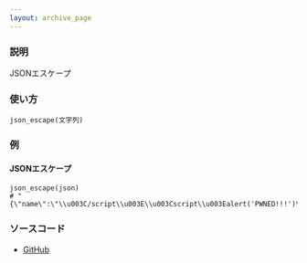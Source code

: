 ```yaml
---
layout: archive_page
---
```

### 説明
JSONエスケープ

### 使い方
    json_escape(文字列)

### 例
#### JSONエスケープ
    json_escape(json)
    # "{\"name\":\"\\u003C/script\\u003E\\u003Cscript\\u003Ealert('PWNED!!!')\\u003C/script\\u003E\"}"

### ソースコード
* [GitHub](https://github.com/rails/rails/blob/ac30e389ecfa0e26e3d44c1eda8488ddf63b3ecc/activesupport/lib/active_support/core_ext/string/output_safety.rb#L113)